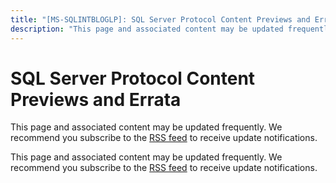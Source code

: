 ```yaml
---
title: "[MS-SQLINTBLOGLP]: SQL Server Protocol Content Previews and Errata"
description: "This page and associated content may be updated frequently. We recommend you subscribe to the RSS feed to receive update notifications.  This"
---
```


# SQL Server Protocol Content Previews and Errata

<p> </p>
<p>This page and associated content may be updated frequently.
We recommend you subscribe to the <span><a href="https://sqlprotocoldoc.blob.core.windows.net/productionsqlarchives/MS-SQLINTBLOGLP/%5bMS-SQLINTBLOGLP%5d.rss">RSS
feed</a></span> to receive update notifications.</p>

<p><span>This page and associated content may be
updated frequently. We recommend you subscribe to the <span><a href="https://sqlprotocoldoc.blob.core.windows.net/productionsqlarchives/MS-SQLINTBLOGLP/%5bMS-SQLINTBLOGLP%5d.rss">RSS
feed</a></span> to receive update notifications.</span></p>


                